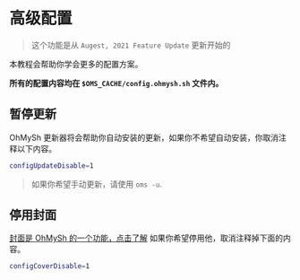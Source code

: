 # 高级配置

> 这个功能是从 `Augest, 2021 Feature Update` 更新开始的

本教程会帮助你学会更多的配置方案。

**所有的配置内容均在 `$OMS_CACHE/config.ohmysh.sh` 文件内。**

## 暂停更新

OhMySh 更新器将会帮助你自动安装的更新，如果你不希望自动安装，你取消注释以下内容。

```bash
configUpdateDisable=1
```

> 如果你希望手动更新，请使用 `oms -u`.

## 停用封面

[封面是 OhMySh 的一个功能，点击了解](https://ohmysh.github.io/docs-v2/#/zh_cn/using/cover) 如果你希望停用他，取消注释掉下面的内容。

```bash
configCoverDisable=1
```
